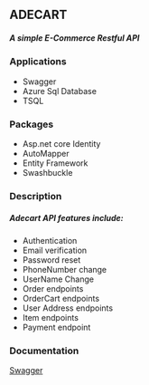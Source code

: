 ## ADECART 
 ##### A simple E-Commerce Restful API
### Applications
- Swagger
- Azure Sql Database
- TSQL

### Packages
- Asp.net core Identity
- AutoMapper
- Entity Framework
- Swashbuckle

### Description
##### Adecart API features include:
- Authentication
- Email verification
- Password reset
- PhoneNumber change
- UserName Change
- Order endpoints
- OrderCart endpoints
- User Address endpoints
- Item endpoints
- Payment endpoint

### Documentation
[Swagger](https://adecart.azurewebsites.net/index.html)
